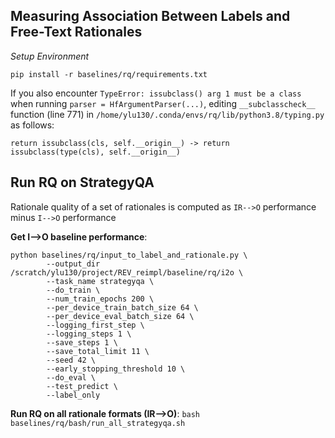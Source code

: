 ## Measuring Association Between Labels and Free-Text Rationales

*Setup Environment*

`pip install -r baselines/rq/requirements.txt`

If you also encounter `TypeError: issubclass() arg 1 must be a class` when running `parser = HfArgumentParser(...)`, editing `__subclasscheck__` function (line 771) in `/home/ylu130/.conda/envs/rq/lib/python3.8/typing.py` as follows:

```
return issubclass(cls, self.__origin__) -> return issubclass(type(cls), self.__origin__)
```

## Run RQ on StrategyQA

Rationale quality of a set of rationales is computed as `IR-->O` performance minus `I-->O` performance

**Get I-->O baseline performance**:

```
python baselines/rq/input_to_label_and_rationale.py \
        --output_dir /scratch/ylu130/project/REV_reimpl/baseline/rq/i2o \
        --task_name strategyqa \
        --do_train \
        --num_train_epochs 200 \
        --per_device_train_batch_size 64 \
        --per_device_eval_batch_size 64 \
        --logging_first_step \
        --logging_steps 1 \
        --save_steps 1 \
        --save_total_limit 11 \
        --seed 42 \
        --early_stopping_threshold 10 \
        --do_eval \
        --test_predict \
        --label_only
```

**Run RQ on all rationale formats (IR-->O)**: `bash baselines/rq/bash/run_all_strategyqa.sh`
